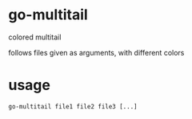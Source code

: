 # go-multitail
colored multitail

follows files given as arguments, with different colors

# usage
`go-multitail file1 file2 file3 [...]`